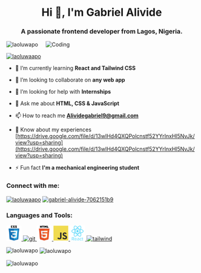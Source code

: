 <h1 align="center">Hi 👋, I'm Gabriel Alivide</h1>
<h3 align="center">A passionate frontend developer from Lagos, Nigeria.</h3>
<img align="right" width="400" src="https://camo.githubusercontent.com/424b91a7dbc23f136766f18467c1c4897f5f50e7123b35e36c9cd5bf05b4465e/68747470733a2f2f676c6f62616c656475636174696f6e2e73332e61702d736f7574682d312e616d617a6f6e6177732e636f6d2f676c6f62616c6564752f6769662f66726f6e742d656e642d646576656c6f706d656e742e676966" alt="Coding">

<p align="left"> <img src="https://komarev.com/ghpvc/?username=laoluwapo&label=Profile%20views&color=0e75b6&style=flat" alt="laoluwapo" /> </p>

<p align="left"> <a href="https://twitter.com/laoluwaapo" target="blank"><img src="https://img.shields.io/twitter/follow/laoluwaapo?logo=twitter&style=for-the-badge" alt="laoluwaapo" /></a> </p>

- 🌱 I’m currently learning **React and Tailwind CSS**

- 👯 I’m looking to collaborate on **any web app**

- 🤝 I’m looking for help with **Internships**

- 💬 Ask me about **HTML, CSS & JavaScript**

- 📫 How to reach me **Alividegabriel9@gmail.com**

- 📄 Know about my experiences [https://drive.google.com/file/d/13wIHd4QXQPolcnstf52YYrInxHl5NvJk/view?usp=sharing](https://drive.google.com/file/d/13wIHd4QXQPolcnstf52YYrInxHl5NvJk/view?usp=sharing)

- ⚡ Fun fact **I'm a mechanical engineering student**

<h3 align="left">Connect with me:</h3>
<p align="left">
<a href="https://twitter.com/laoluwaapo" target="blank"><img align="center" src="https://raw.githubusercontent.com/rahuldkjain/github-profile-readme-generator/master/src/images/icons/Social/twitter.svg" alt="laoluwaapo" height="30" width="40" /></a>
<a href="https://linkedin.com/in/gabriel-alivide-7062151b9" target="blank"><img align="center" src="https://raw.githubusercontent.com/rahuldkjain/github-profile-readme-generator/master/src/images/icons/Social/linked-in-alt.svg" alt="gabriel-alivide-7062151b9" height="30" width="40" /></a>
</p>

<h3 align="left">Languages and Tools:</h3>
<p align="left"> <a href="https://www.w3schools.com/css/" target="_blank" rel="noreferrer"> <img src="https://raw.githubusercontent.com/devicons/devicon/master/icons/css3/css3-original-wordmark.svg" alt="css3" width="40" height="40"/> </a> <a href="https://git-scm.com/" target="_blank" rel="noreferrer"> <img src="https://www.vectorlogo.zone/logos/git-scm/git-scm-icon.svg" alt="git" width="40" height="40"/> </a> <a href="https://www.w3.org/html/" target="_blank" rel="noreferrer"> <img src="https://raw.githubusercontent.com/devicons/devicon/master/icons/html5/html5-original-wordmark.svg" alt="html5" width="40" height="40"/> </a> <a href="https://developer.mozilla.org/en-US/docs/Web/JavaScript" target="_blank" rel="noreferrer"> <img src="https://raw.githubusercontent.com/devicons/devicon/master/icons/javascript/javascript-original.svg" alt="javascript" width="40" height="40"/> </a> <a href="https://reactjs.org/" target="_blank" rel="noreferrer"> <img src="https://raw.githubusercontent.com/devicons/devicon/master/icons/react/react-original-wordmark.svg" alt="react" width="40" height="40"/> </a> <a href="https://tailwindcss.com/" target="_blank" rel="noreferrer"> <img src="https://www.vectorlogo.zone/logos/tailwindcss/tailwindcss-icon.svg" alt="tailwind" width="40" height="40"/> </a> </p>

<p><img align="left" src="https://github-readme-stats.vercel.app/api/top-langs?username=laoluwapo&show_icons=true&locale=en&layout=compact" alt="laoluwapo" /></p>

<p>&nbsp;<img align="center" src="https://github-readme-stats.vercel.app/api?username=laoluwapo&show_icons=true&locale=en" alt="laoluwapo" /></p>

<p><img align="center" src="https://github-readme-streak-stats.herokuapp.com/?user=laoluwapo&" alt="laoluwapo" /></p>
